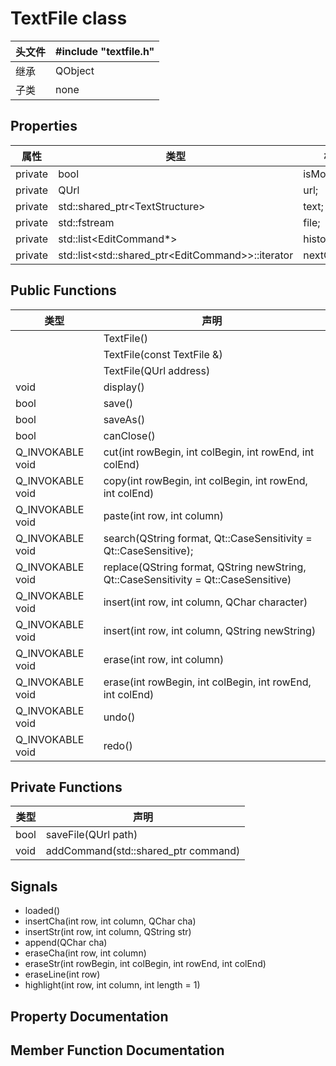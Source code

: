 # TextFile class

| 头文件 | #include "textfile.h" |
|-|-|
| 继承 | QObject |
| 子类 | none |

## Properties
| 属性 | 类型 | 标识符 |
|-|-|-|
private|bool | isModified;
private|QUrl | url;
private|std::shared_ptr\<TextStructure> | text;
private|std::fstream | file;
private|std::list\<EditCommand*> | historyList;
private|std::list\<std::shared_ptr\<EditCommand>>::iterator | nextCommand;

## Public Functions
| 类型 |声明|
|-|-|
| |TextFile()
| |TextFile(const TextFile &)
| |TextFile(QUrl address)
void | display()
bool | save()
bool | saveAs()
bool | canClose()
Q_INVOKABLE void | cut(int rowBegin, int colBegin, int rowEnd, int colEnd)
Q_INVOKABLE void | copy(int rowBegin, int colBegin, int rowEnd, int colEnd)
Q_INVOKABLE void | paste(int row, int column)
Q_INVOKABLE void | search(QString format, Qt::CaseSensitivity = Qt::CaseSensitive);
Q_INVOKABLE void | replace(QString format, QString newString, Qt::CaseSensitivity = Qt::CaseSensitive)
Q_INVOKABLE void | insert(int row, int column, QChar character)
Q_INVOKABLE void | insert(int row, int column, QString newString)
Q_INVOKABLE void | erase(int row, int column)
Q_INVOKABLE void | erase(int rowBegin, int colBegin, int rowEnd, int colEnd)
Q_INVOKABLE void | undo()
Q_INVOKABLE void | redo()

## Private Functions
| 类型 |声明|
|-|-|
bool | saveFile(QUrl path)
void | addCommand(std::shared_ptr<EditCommand> command)

## Signals
* loaded()
* insertCha(int row, int column, QChar cha)
* insertStr(int row, int column, QString str)
* append(QChar cha)
* eraseCha(int row, int column)
* eraseStr(int rowBegin, int colBegin, int rowEnd, int colEnd)
* eraseLine(int row)
* highlight(int row, int column, int length = 1)


## Property Documentation

## Member Function Documentation